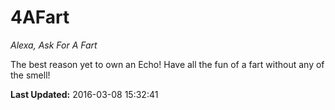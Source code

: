 # 4AFart
*Alexa, Ask For A Fart*

The best reason yet to own an Echo! Have all the fun of a fart without any of the smell!

**Last Updated:** 2016-03-08 15:32:41